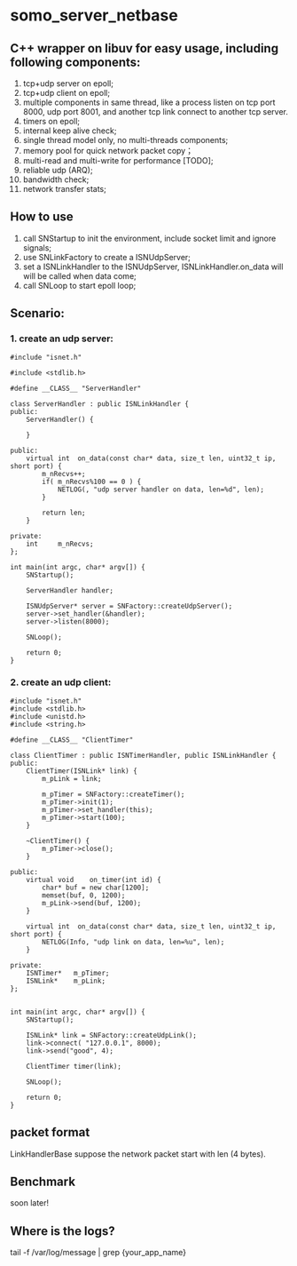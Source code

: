 # somo_server_netbase
## C++ wrapper on libuv for easy usage, including following components:

1. tcp+udp server on epoll;
2. tcp+udp client on epoll;
3. multiple components in same thread, like a process listen on tcp port 8000, udp port 8001, and another tcp link connect to another tcp server.
4. timers on epoll;
5. internal keep alive check;
6. single thread model only, no multi-threads components;
7. memory pool for quick network packet copy；
8. multi-read and multi-write for performance [TODO];
9. reliable udp (ARQ);
10. bandwidth check;
11. network transfer stats;

## How to use
1. call SNStartup to init the environment, include socket limit and ignore signals;
2. use SNLinkFactory to create a ISNUdpServer;
3. set a ISNLinkHandler to the ISNUdpServer, ISNLinkHandler.on_data will will be called when data come;
4. call SNLoop to start epoll loop;

## Scenario:
### 1. create an udp server:

```
#include "isnet.h"

#include <stdlib.h>

#define __CLASS__ "ServerHandler"

class ServerHandler : public ISNLinkHandler {
public:
    ServerHandler() {

    }

public:
    virtual int  on_data(const char* data, size_t len, uint32_t ip, short port) {
        m_nRecvs++;
        if( m_nRecvs%100 == 0 ) {
            NETLOG(, "udp server handler on data, len=%d", len);
        }

        return len;
    }

private:
    int     m_nRecvs;
};

int main(int argc, char* argv[]) {
    SNStartup();

    ServerHandler handler;

    ISNUdpServer* server = SNFactory::createUdpServer();
    server->set_handler(&handler);
    server->listen(8000);

    SNLoop();

    return 0;
}   
```      

### 2. create an udp client:

```
#include "isnet.h"
#include <stdlib.h>
#include <unistd.h>
#include <string.h>

#define __CLASS__ "ClientTimer"

class ClientTimer : public ISNTimerHandler, public ISNLinkHandler {
public:
    ClientTimer(ISNLink* link) {
        m_pLink = link;
        
        m_pTimer = SNFactory::createTimer();
        m_pTimer->init(1);
        m_pTimer->set_handler(this);
        m_pTimer->start(100);
    }

    ~ClientTimer() {
        m_pTimer->close();
    }

public:
    virtual void    on_timer(int id) {
        char* buf = new char[1200];
        memset(buf, 0, 1200);
        m_pLink->send(buf, 1200);
    }

    virtual int  on_data(const char* data, size_t len, uint32_t ip, short port) {
        NETLOG(Info, "udp link on data, len=%u", len);
    }

private:
    ISNTimer*   m_pTimer;
    ISNLink*    m_pLink;
};


int main(int argc, char* argv[]) {
    SNStartup();

    ISNLink* link = SNFactory::createUdpLink();
    link->connect( "127.0.0.1", 8000);
    link->send("good", 4);

    ClientTimer timer(link);

    SNLoop();

    return 0;
}
```      

## packet format
LinkHandlerBase suppose the network packet start with len (4 bytes). 
      
## Benchmark
soon later!
 
## Where is the logs?
tail -f /var/log/message | grep {your_app_name}